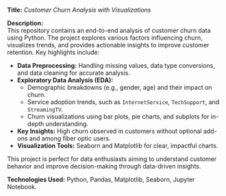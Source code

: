 

**Title:** *Customer Churn Analysis with Visualizations*  

**Description:**  
This repository contains an end-to-end analysis of customer churn data using Python. The project explores various factors influencing churn, visualizes trends, and provides actionable insights to improve customer retention. Key highlights include:  

- **Data Preprocessing:** Handling missing values, data type conversions, and data cleaning for accurate analysis.  
- **Exploratory Data Analysis (EDA):**  
  - Demographic breakdowns (e.g., gender, age) and their impact on churn.  
  - Service adoption trends, such as `InternetService`, `TechSupport`, and `StreamingTV`.  
  - Churn visualizations using bar plots, pie charts, and subplots for in-depth understanding.  
- **Key Insights:** High churn observed in customers without optional add-ons and among fiber optic users.  
- **Visualization Tools:** Seaborn and Matplotlib for clear, impactful charts.  

This project is perfect for data enthusiasts aiming to understand customer behavior and improve decision-making through data-driven insights.  

**Technologies Used:** Python, Pandas, Matplotlib, Seaborn, Jupyter Notebook.  
